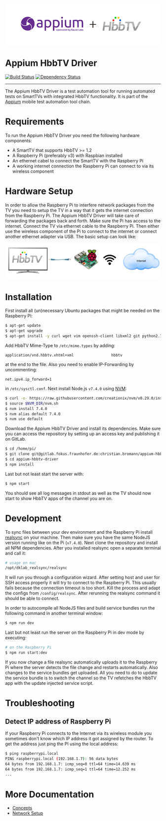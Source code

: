 ![Appium HbbTV Driver](/docs/assets/appium-hbbtv-driver.png)

Appium HbbTV Driver
===================

[![Build Status](https://travis-ci.com/christian-bromann/appium-hbbtv-driver.svg?token=px5tFzamGvYgujeyYVEp&branch=master)](https://travis-ci.com/christian-bromann/appium-hbbtv-driver)
[![Dependency Status](https://www.versioneye.com/user/projects/58b987e62ff6830042beedd8/badge.svg?style=flat-square)](https://www.versioneye.com/user/projects/58b987e62ff6830042beedd8)

***

The Appium HbbTV Driver is a test automation tool for running automated tests on SmartTVs with
integrated HbbTV functionality. It is part of the [Appium](https://github.com/appium/appium)
mobile test automation tool chain.

# Requirements

To run the Appium HbbTV Driver you need the following hardware components:

- A SmartTV that supports HbbTV >= 1.2
- A Raspberry Pi (preferably v3) with Raspbian installed
- An ethernet cabel to connect the SmartTV with the Raspberry Pi
- A working internet connection the Raspberry Pi can connect to via its wireless component

# Hardware Setup

In order to allow the Raspberry Pi to interfere network packages from the TV you need to setup the TV in a way that it gets the internet connection from the Raspberry Pi. The Appium HbbTV Driver will take care of forwarding the packages back and forth. Make sure the Pi has access to the internet. Connect the TV via ethernet cable to the Raspberry Pi. Then either use the wireless component of the Pi to connect to the internet or connect another ethernet adapter via USB. The basic setup can look like:

![Appium HbbTV Driver](/docs/assets/connection.png)

# Installation

First install all (un)necessary Ubuntu packages that might be needed on the Raspberry Pi:

```sh
$ apt-get update
$ apt-get upgrade
$ apt-get install -y curl wget vim openssh-client libxml2 git python2.7 python2.7-dev python-pip build-essential libssl-dev git dnsmasq
```

Add HbbTV Mime-Type to `/etc/mime.types` by adding:

```
application/vnd.hbbtv.xhtml+xml                 hbbtv
```

at the end to the file. Also you need to enable IP-Forwarding by uncommenting:

```
net.ipv4.ip_forward=1
```

in `/etc/sysctl.conf`. Next install Node.js `v7.4.0` using [NVM](https://github.com/creationix/nvm):

```sh
$ curl -o- https://raw.githubusercontent.com/creationix/nvm/v0.29.0/install.sh | bash
$ source $NVM_DIR/nvm.sh
$ nvm install 7.4.0
$ nvm alias default 7.4.0
$ nvm use default
```

Download the Appium HbbTV Driver and install its dependencies. Make sure you can access the repository by setting up an access key and publishing it on GitLab.

```sh
$ cd /home/pi/
$ git clone git@gitlab.fokus.fraunhofer.de:christian.bromann/appium-hbbtv-driver.git
$ cd appium-hbbtv-driver
$ npm install
```

Last but not least start the server with:

```sh
$ npm start
```

You should see all log messages in stdout as well as the TV should now start to show HbbTV apps of the channel you are on.

# Development

To sync files between your dev environment and the Raspberry Pi install [realsync](http://en.dklab.ru/lib/dklab_realsync/) on your machine. Then make sure you have the same NodeJS version running like on the Pi (`v7.4.0`). Next clone the repository and install all NPM dependencies. After you installed realsync open a separate terminal and call it:

```sh
# usage on mac
/opt/dklab_realsync/realsync
```

It will run you through a configuration wizard. After setting host and user for SSH access properly it will try to connect to the Raspberry Pi. This usually fails because the connection timeout is too short. Kill the process and adapt the configs from `/config/realsync`. After rerunning the realsync command it should be able to connect.

In order to autocompile all NodeJS files and build service bundles run the following command in another terminal window:

```sh
$ npm run dev
```

Last but not least run the server on the Raspberry Pi in dev mode by executing:

```sh
# on the Raspberry Pi
$ npm run start:dev
```

If you now change a file realsync automatically uploads it to the Raspberry Pi where the server detects the file change and restarts automatically. Also changes to the service bundles get uploaded. All you need to do to update the service bundle is to switch the channel so the TV refetches the HbbTV app with the update injected service script.

# Troubleshooting

## Detect IP address of Raspberry Pi

If your Raspberry Pi connects to the Internet via its wireless module you sometimes don't know which IP address it got assigned by the router. To get the address just ping the PI using the local address:

```sh
$ ping raspberrypi.local
PING raspberrypi.local (192.168.1.7): 56 data bytes
64 bytes from 192.168.1.7: icmp_seq=0 ttl=64 time=14.639 ms
64 bytes from 192.168.1.7: icmp_seq=1 ttl=64 time=12.252 ms
...
```

# More Documentation

- [Concepts](/docs/concepts.md)
- [Network Setup](/docs/network.md)
